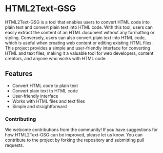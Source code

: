 # HTML2Text-GSG

HTML2Text-GSG is a tool that enables users to convert HTML code into plain text and convert plain text into HTML code. With this tool, users can easily extract the content of an HTML document without any formatting or styling. Conversely, users can also convert plain text into HTML code, which is useful when creating web content or editing existing HTML files. This project provides a simple and user-friendly interface for converting HTML and text files, making it a valuable tool for web developers, content creators, and anyone who works with HTML code.

## Features

- Convert HTML code to plain text
- Convert plain text to HTML code
- User-friendly interface
- Works with HTML files and text files
- Simple and straightforward




### Contributing

We welcome contributions from the community! If you have suggestions for how HTML2Text-GSG can be improved, please let us know. You can contribute to the project by forking the repository and submitting pull requests.




